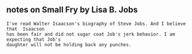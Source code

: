 ## notes on Small Fry by Lisa B. Jobs

```text
I've read Walter Isaacson's biography of Steve Jobs. And I believe that  Isaacson
has been fair and did not sugar coat Job's jerk behavior. I am expecting that Job's
daughter will not be holding back any punches.
```
